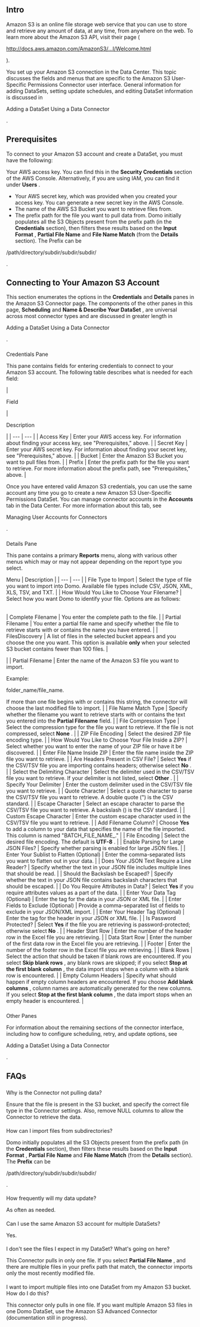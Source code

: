 

Intro
-------

Amazon S3 is an online file storage web service that you can use to store and retrieve any amount of data, at any time, from anywhere on the web. To learn more about the Amazon S3 API, visit their page (

http://docs.aws.amazon.com/AmazonS3/...I/Welcome.html

).


 You set up your Amazon S3 connection in the Data Center. This topic discusses the fields and menus that are specific to the Amazon S3 User-Specific Permissions Connector user interface. General information for adding DataSets, setting update schedules, and editing DataSet information is discussed in

Adding a DataSet Using a Data Connector

.


 Prerequisites
---------------

To connect to your Amazon S3 account and create a DataSet, you must have the following:

 Your AWS access key. You can find this in the
 ****Security Credentials****
 section of the AWS Console. Alternatively, if you are using IAM, you can find it under
 ****Users****
 .
* Your AWS secret key, which was provided when you created your access key. You can generate a new secret key in the AWS Console.
* The name of the AWS S3 Bucket you want to retrieve files from.
* The prefix path for the file you want to pull data from. Domo initially populates all the S3 Objects present from the prefix path (in the
 **Credentials**
 section), then filters these results based on the
 **Input Format**
 ,
 **Partial File Name**
 and
 **File Name Match**
 (from the
 **Details**
 section). The Prefix can be

/path/directory/subdir/subdir/subdir/

.

Connecting to Your Amazon S3 Account
--------------------------------------


 This section enumerates the options in the
 **Credentials**
 and
 **Details**
 panes in the Amazon S3 Connector page. The components of the other panes in this page,
 **Scheduling**
 and
 **Name & Describe Your DataSet**
 , are universal across most connector types and are discussed in greater length in

Adding a DataSet Using a Data Connector

.


###

Credentials Pane


 This pane contains fields for entering credentials to connect to your Amazon S3 account. The following table describes what is needed for each field:


|

Field

|

Description

|
| --- | --- |
|
 Access Key
  |
 Enter your AWS access key. For information about finding your access key, see "Prerequisites," above.
  |
|
 Secret Key
  |
 Enter your AWS secret key. For information about finding your secret key, see "Prerequisites," above.
  |
|
 Bucket
  |
 Enter the Amazon S3 Bucket you want to pull files from.
  |
|
 Prefix
  |
 Enter the prefix path for the file you want to retrieve. For more information about the prefix path, see "Prerequisites," above.
  |


 Once you have entered valid Amazon S3 credentials, you can use the same account any time you go to create a new Amazon S3 User-Specific Permissions DataSet. You can manage connector accounts in the
 **Accounts**
 tab in the Data Center. For more information about this tab, see

Managing User Accounts for Connectors

.


###
 Details Pane

This pane contains a primary
 **Reports**
 menu, along with various other menus which may or may not appear depending on the report type you select.


 Menu
  |
 Description
  |
| --- | --- |
|
 File Type to Import
  |
 Select the type of file you want to import into Domo. Available file types include CSV, JSON, XML, XLS, TSV, and TXT.
  |
|
 How Would You Like to Choose Your Filename?
  |
 Select how you want Domo to identify your file. Options are as follows:


|  |  |
| --- | --- |
|
 Complete Filename
  |
 You enter the complete path to the file.
  |
|
 Partial Filename
  |
 You enter a partial file name and specify whether the file to retrieve starts with or contains the name you have entered.
  |
|
 FilesDiscovery
  |
 A list of files in the selected bucket appears and you choose the one you want. This option is available
 **only**
 when your selected S3 bucket contains fewer than 100 files.
  |

|
|
 Partial Filename
  |
 Enter the name of the Amazon S3 file you want to import.


 Example:

folder\_name/file\_name.

If more than one file begins with or contains this string, the connector will choose the last modified file to import.
  |
|
 File Name Match Type
  |
 Specify whether the filename you want to retrieve starts with or contains the text you entered into the
 **Partial Filename**
 field.
  |
|
 File Compression Type
  |
 Select the compression type for the file you want to retrieve. If the file is not compressed, select
 ****None****
 .
  |
|
 ZIP File Encoding
  |
 Select the desired ZIP file encoding type.
  |
|
 How Would You Like to Choose Your File Inside a ZIP?
  |
 Select whether you want to enter the name of your ZIP file or have it be discovered.
  |
|
 Enter File Name Inside ZIP
  |
 Enter the file name inside the ZIP file you want to retrieve.
  |
|
 Are Headers Present in CSV File?
  |
 Select
 ****Yes****
 if the CSV/TSV file you are importing contains headers; otherwise select
 ****No****
 .
  |
|
 Select the Delimiting Character
  |
 Select the delimiter used in the CSV/TSV file you want to retrieve. If your delimiter is not listed, select
 ****Other****
 .
  |
|
 Specify Your Delimiter
  |
 Enter the custom delimiter used in the CSV/TSV file you want to retrieve.
  |
|
 Quote Character
  |
 Select a quote character to parse the CSV/TSV file you want to retrieve. A double quote (") is the CSV standard.
  |
|
 Escape Character
  |
 Select an escape character to parse the CSV/TSV file you want to retrieve. A backslash (\) is the CSV standard.
  |
|
 Custom Escape Character
  |
 Enter the custom escape character used in the CSV/TSV file you want to retrieve.
  |
|
 Add Filename Column?
  |
 Choose
 **Yes**
 to add a column to your data that specifies the name of the file imported. This column is named "BATCH\_FILE\_NAME\_."
  |
|
 File Encoding
  |
 Select the desired file encoding. The default is
 **UTF-8**
 .
  |
|
 Enable Parsing for Large JSON Files?
  |
 Specify whether parsing is enabled for large JSON files.
  |
|
 Enter Your Sublist to Flatten (Optional)
  |
 Enter the comma-separated lists you want to flatten out in your data.
  |
|
 Does Your JSON Text Require a Line Reader?
  |
 Specify whether the text in your JSON file includes multiple lines that should be read.
  |
|
 Should the Backslash be Escaped?
  |
 Specify whether the text in your JSON file contains backslash characters that should be escaped.
  |
|
 Do You Require Attributes in Data?
  |
 Select
 **Yes**
 if you require attributes values as a part of the data.
  |
|
 Enter Your Data Tag (Optional)
  |
 Enter the tag for the data in your JSON or XML file.
  |
|
 Enter Fields to Exclude (Optional)
  |
 Provide a comma-separated list of fields to exclude in your JSON/XML import.
  |
|
 Enter Your Header Tag (Optional)
  |
 Enter the tag for the header in your JSON or XML file.
  |
|
 Is Password Protected?
  |
 Select
 ****Yes****
 if the file you are retrieving is password-protected; otherwise select
 ****No****
 .
  |
|
 Header Start Row
  |
 Enter the number of the header row in the Excel file you are retrieving.
  |
|
 Data Start Row
  |
 Enter the number of the first data row in the Excel file you are retrieving.
  |
|
 Footer
  |
 Enter the number of the footer row in the Excel file you are retrieving.
  |
|
 Blank Rows
  |
 Select the action that should be taken if blank rows are encountered. If you select
 ****Skip blank rows****
 , any blank rows are skipped; if you select
 ****Stop at the first blank column****
 , the data import stops when a column with a blank row is encountered.
  |
|
 Empty Column Headers
  |
 Specify what should happen if empty column headers are encountered. If you choose
 ****Add blank columns****
 , column names are automatically generated for the new columns. If you select
 ****Stop at the first blank column****
 , the data import stops when an empty header is encountered.
  |


###
 Other Panes

For information about the remaining sections of the connector interface, including how to configure scheduling, retry, and update options, see

Adding a DataSet Using a Data Connector

.


 FAQs
------


#####
 Why is the Connector not pulling data?

Ensure that the file is present in the S3 bucket, and specify the correct file type in the Connector settings. Also, remove NULL columns to allow the Connector to retrieve the data.

####
 How can I import files from subdirectories?

Domo initially populates all the S3 Objects present from the prefix path (in the
 **Credentials**
 section), then filters these results based on the
 **Input Format**
 ,
 **Partial File**
**Name**
 and
 **File Name Match**
 (from the
 **Details**
 section). The
 **Prefix**
 can be

/path/directory/subdir/subdir/subdir/

.

####
 How frequently will my data update?

As often as needed.

####
 Can I use the same Amazon S3 account for multiple DataSets?

Yes.

####
 I don't see the files I expect in my DataSet? What's going on here?

This Connector pulls in only one file. If you select
 **Partial File Name**
 , and there are multiple files in your prefix path that match, the connector imports only the most recently modified file.

####
 I want to import multiple files into one DataSet from my Amazon S3 bucket. How do I do this?

This connector only pulls in one file. If you want multiple Amazon S3 files in one Domo DataSet, use the Amazon S3 Advanced Connector (documentation still in progress).

